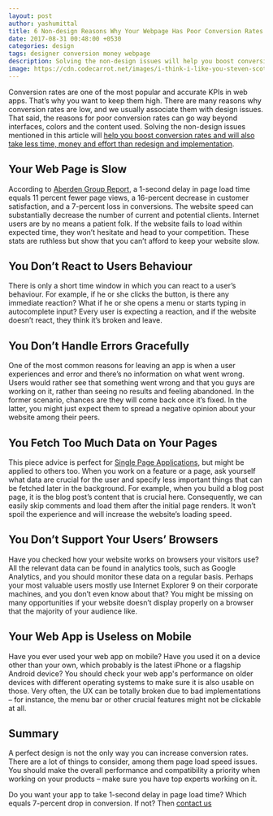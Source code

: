 ```yaml
---
layout: post
author: yashumittal
title: 6 Non-design Reasons Why Your Webpage Has Poor Conversion Rates
date: 2017-08-31 00:48:00 +0530
categories: design
tags: designer conversion money webpage
description: Solving the non-design issues will help you boost conversion rates and will also take less time, money and effort than redesign and implementation.
image: https://cdn.codecarrot.net/images/i-think-i-like-you-steven-scott.jpg
---
```


Conversion rates are one of the most popular and accurate KPIs in web apps. That’s why you want to keep them high. There are many reasons why conversion rates are low, and we usually associate them with design issues. That said, the reasons for poor conversion rates can go way beyond interfaces, colors and the content used. Solving the non-design issues mentioned in this article will [help you boost conversion rates and will also take less time, money and effort than redesign and implementation](/6-reasons-why-your-frontend-maintenance-costs-so-much).

## Your Web Page is Slow

According to [Aberden Group Report](//www.aberdeen.com/research/5136/ra-performance-web-application/content.aspx), a 1-second delay in page load time equals 11 percent fewer page views, a 16-percent decrease in customer satisfaction, and a 7-percent loss in conversions. The website speed can substantially decrease the number of current and potential clients. Internet users are by no means a patient folk. If the website fails to load within expected time, they won’t hesitate and head to your competition. These stats are ruthless but show that you can’t afford to keep your website slow.

## You Don’t React to Users Behaviour

There is only a short time window in which you can react to a user’s behaviour. For example, if he or she clicks the button, is there any immediate reaction? What if he or she opens a menu or starts typing in autocomplete input? Every user is expecting a reaction, and if the website doesn’t react, they think it’s broken and leave.

## You Don’t Handle Errors Gracefully

One of the most common reasons for leaving an app is when a user experiences and error and there’s no information on what went wrong. Users would rather see that something went wrong and that you guys are working on it, rather than seeing no results and feeling abandoned. In the former scenario, chances are they will come back once it’s fixed. In the latter, you might just expect them to spread a negative opinion about your website among their peers.

## You Fetch Too Much Data on Your Pages

This piece advice is perfect for [Single Page Applications](/how-developing-spa-influenced-me-and-my-code), but might be applied to others too. When you work on a feature or a page, ask yourself what data are crucial for the user and specify less important things that can be fetched later in the background. For example, when you build a blog post page, it is the blog post’s content that is crucial here. Consequently, we can easily skip comments and load them after the initial page renders. It won’t spoil the experience and will increase the website’s loading speed.

## You Don’t Support Your Users’ Browsers

Have you checked how your website works on browsers your visitors use? All the relevant data can be found in analytics tools, such as Google Analytics, and you should monitor these data on a regular basis. Perhaps your most valuable users mostly use Internet Explorer 9 on their corporate machines, and you don’t even know about that? You might be missing on many opportunities if your website doesn’t display properly on a browser that the majority of your audience like.

## Your Web App is Useless on Mobile

Have you ever used your web app on mobile? Have you used it on a device other than your own, which probably is the latest iPhone or a flagship Android device? You should check your web app's performance on older devices with different operating systems to make sure it is also usable on those. Very often, the UX can be totally broken due to bad implementations – for instance, the menu bar or other crucial features might not be clickable at all.

## Summary

A perfect design is not the only way you can increase conversion rates. There are a lot of things to consider, among them page load speed issues. You should make the overall performance and compatibility a priority when working on your products – make sure you have top experts working on it.

Do you want your app to take 1-second delay in page load time? Which equals 7-percent drop in conversion. If not? Then [contact us](//www.codecarrot.net)
